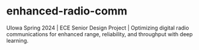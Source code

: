 # enhanced-radio-comm
UIowa Spring 2024 | ECE Senior Design Project | Optimizing digital radio communications for enhanced range, reliability, and throughput with deep learning.
